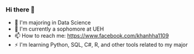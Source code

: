 ### Hi there 👋

- 🌱 I'm majoring in Data Science
- 👯 I'm currently a sophomore at UEH
- 📫 How to reach me: https://www.facebook.com/khanhha1109
- ⚡ I'm learning Python, SQL, C#, R, and other tools related to my major
